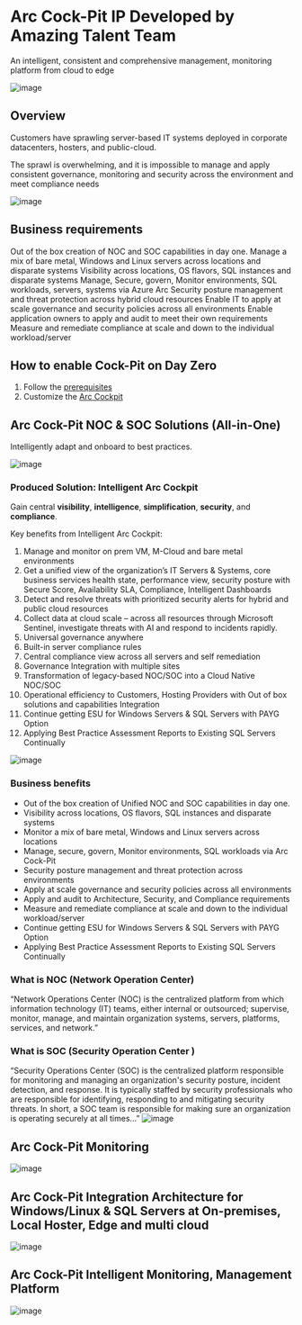 # Arc Cock-Pit IP Developed by Amazing Talent Team

An intelligent, consistent and comprehensive management, monitoring platform from cloud to edge

![image](https://github.com/ALADAGM/ArcCock-Pit/assets/3506526/95940d0d-28df-4c02-88bc-40336e3be1ca)

## Overview

Customers have sprawling server-based IT systems deployed in corporate datacenters, hosters, and public-cloud.

The sprawl is overwhelming, and it is impossible to manage and apply consistent governance, monitoring and security across the environment and meet compliance needs

![image](https://github.com/ALADAGM/ArcCock-Pit/assets/3506526/d70b72b8-dd22-4cab-85c1-443d88c5102a)

## Business requirements

Out of the box creation of NOC and SOC capabilities in day one.
Manage a mix of bare metal, Windows and Linux servers across locations and disparate systems
Visibility across locations, OS flavors, SQL instances and disparate systems
Manage, Secure, govern, Monitor environments, SQL workloads, servers, systems via Azure Arc
Security posture management and threat protection across hybrid cloud resources
Enable IT to apply at scale governance and security policies across all environments
Enable application owners to apply and audit to meet their own requirements
Measure and remediate compliance at scale and down to the individual workload/server

## How to enable Cock-Pit on Day Zero

1. Follow the [prerequisites](/prerequisites.md)
2. Customize the [Arc Cockpit](/customizecockpit.md)

## Arc Cock-Pit NOC & SOC Solutions (All-in-One)

Intelligently adapt and onboard to best practices.

![image](https://github.com/ALADAGM/ArcCock-Pit/assets/3506526/3557d64f-9fa0-473c-a9b5-b6ad76826b67)

### Produced Solution: Intelligent Arc Cockpit

Gain central **visibility**, **intelligence**, **simplification**, **security**, and **compliance**.

Key benefits from Intelligent Arc Cockpit:

1. Manage and monitor on prem VM, M-Cloud and bare metal environments
2. Get a unified view of the organization’s IT Servers & Systems, core business services health state, performance view, security posture with Secure Score, Availability SLA, Compliance, Intelligent Dashboards
3. Detect and resolve threats with prioritized security alerts for hybrid and public cloud resources
4. Collect data at cloud scale – across all resources through Microsoft Sentinel, investigate threats with AI and respond to incidents rapidly.
5. Universal governance anywhere
6. Built-in server compliance rules
7. Central compliance view across all servers and self remediation
8. Governance Integration with multiple sites
9. Transformation of legacy-based NOC/SOC into a Cloud Native NOC/SOC
10. Operational efficiency to Customers, Hosting Providers with Out of box solutions and capabilities Integration
11. Continue getting ESU for Windows Servers & SQL Servers with PAYG Option
12. Applying Best Practice Assessment Reports to Existing SQL Servers Continually

![image](https://github.com/ALADAGM/ArcCock-Pit/assets/3506526/c682206b-64d9-4b31-ac23-78d957292d0b)

### Business benefits

- Out of the box creation of Unified NOC and SOC capabilities in day one.
- Visibility across locations, OS flavors, SQL instances and disparate systems
- Monitor a mix of bare metal, Windows and Linux servers across locations
- Manage, secure, govern, Monitor environments, SQL workloads via Arc Cock-Pit
- Security posture management and threat protection across environments
- Apply at scale governance and security policies across all environments
- Apply and audit to Architecture, Security, and Compliance requirements
- Measure and remediate compliance at scale and down to the individual workload/server
- Continue getting ESU for Windows Servers & SQL Servers with PAYG Option
- Applying Best Practice Assessment Reports to Existing SQL Servers Continually

### What is NOC (Network Operation Center)

“Network Operations Center (NOC) is the centralized platform from which information technology (IT) teams, either internal or outsourced; supervise, monitor, manage, and maintain organization systems, servers, platforms, services, and network.”

### What is SOC (Security Operation Center )

“Security Operations Center (SOC) is the centralized platform responsible for monitoring and managing an organization's security posture, incident detection, and response. It is typically staffed by security professionals who are responsible for identifying, responding to and mitigating security threats. In short, a SOC team is responsible for making sure an organization is operating securely at all times…” ![image](https://github.com/ALADAGM/ArcCock-Pit/assets/3506526/e752d5a1-7626-4913-927f-7a6777348023)

## Arc Cock-Pit Monitoring

![image](https://github.com/ALADAGM/ArcCock-Pit/assets/3506526/b863b80b-ba67-4b99-b3e4-6c3ae40f70ec)

## Arc Cock-Pit Integration Architecture for Windows/Linux & SQL Servers at On-premises, Local Hoster, Edge and multi cloud

![image](https://github.com/ALADAGM/ArcCock-Pit/assets/3506526/6d2c9214-5731-4599-9ab7-1b6561b0f92b)

## Arc Cock-Pit Intelligent Monitoring, Management Platform

![image](https://github.com/ALADAGM/ArcCock-Pit/assets/3506526/f073a00a-f3f0-4f7d-9576-1e25119f0c4a)
